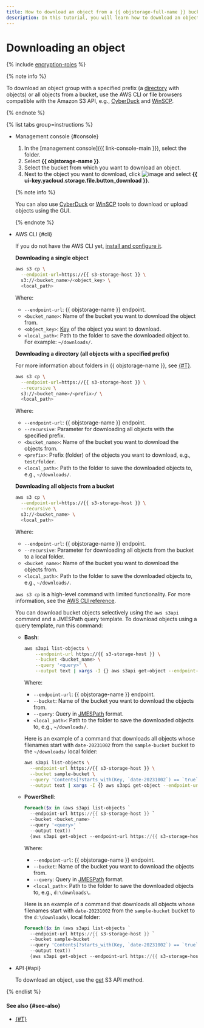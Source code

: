 ```yaml
---
title: How to download an object from a {{ objstorage-full-name }} bucket
description: In this tutorial, you will learn how to download an object in {{ objstorage-full-name }}.
---
```


# Downloading an object


{% include [encryption-roles](../../../_includes/storage/encryption-roles.md) %}


{% note info %}

To download an object group with a specified prefix (a [directory](../../concepts/object.md#folder) with objects) or all objects from a bucket, use the AWS CLI or file browsers compatible with the Amazon S3 API, e.g., [CyberDuck](../../tools/cyberduck.md) and [WinSCP](../../tools/winscp.md).

{% endnote %}

{% list tabs group=instructions %}

- Management console {#console}

  1. In the [management console]({{ link-console-main }}), select the folder.
  1. Select **{{ objstorage-name }}**.
  1. Select the bucket from which you want to download an object.
  1. Next to the object you want to download, click ![image](../../../_assets/console-icons/ellipsis.svg) and select **{{ ui-key.yacloud.storage.file.button_download }}**.

  {% note info %}

  You can also use [CyberDuck](../../tools/cyberduck.md) or [WinSCP](../../tools/winscp.md) tools to download or upload objects using the GUI.

  {% endnote %}

- AWS CLI {#cli}

  If you do not have the AWS CLI yet, [install and configure it](../../tools/aws-cli.md).

  **Downloading a single object**

  ```bash
  aws s3 cp \
    --endpoint-url=https://{{ s3-storage-host }} \
    s3://<bucket_name>/<object_key> \
    <local_path>
  ```

  Where:

  * `--endpoint-url`: {{ objstorage-name }} endpoint.
  * `<bucket_name>`: Name of the bucket you want to download the object from.
  * `<object_key>`: [Key](../../concepts/object.md#key) of the object you want to download.
  * `<local_path>`: Path to the folder to save the downloaded object to. For example: `~/downloads/`.

  **Downloading a directory (all objects with a specified prefix)**

  For more information about folders in {{ objstorage-name }}, see [{#T}](../../concepts/object.md#folder).

  ```bash
  aws s3 cp \
    --endpoint-url=https://{{ s3-storage-host }} \
    --recursive \
    s3://<bucket_name>/<prefix>/ \
    <local_path>
  ```

  Where:

  * `--endpoint-url`: {{ objstorage-name }} endpoint.
  * `--recursive`: Parameter for downloading all objects with the specified prefix.
  * `<bucket_name>`: Name of the bucket you want to download the objects from.
  * `<prefix>`: Prefix (folder) of the objects you want to download, e.g., `test/folder`.
  * `<local_path>`: Path to the folder to save the downloaded objects to, e.g., `~/downloads/`.

  **Downloading all objects from a bucket**

  ```bash
  aws s3 cp \
    --endpoint-url=https://{{ s3-storage-host }} \
    --recursive \
    s3://<bucket_name> \
    <local_path>
  ```

  Where:

  * `--endpoint-url`: {{ objstorage-name }} endpoint.
  * `--recursive`: Parameter for downloading all objects from the bucket to a local folder.
  * `<bucket_name>`: Name of the bucket you want to download the objects from.
  * `<local_path>`: Path to the folder to save the downloaded objects to, e.g., `~/downloads/`.

  `aws s3 cp` is a high-level command with limited functionality. For more information, see the [AWS CLI reference](https://awscli.amazonaws.com/v2/documentation/api/latest/reference/s3/cp.html).

  You can download bucket objects selectively using the `aws s3api` command and a JMESPath query template. To download objects using a query template, run this command:

  * **Bash**:

      ```bash
      aws s3api list-objects \
          --endpoint-url https://{{ s3-storage-host }} \
          --bucket <bucket_name> \
          --query '<query>' \
          --output text | xargs -I {} aws s3api get-object --endpoint-url https://{{ s3-storage-host }} --bucket <bucket_name> --key {} <local_path>{}
      ```

      Where:

      * `--endpoint-url`: {{ objstorage-name }} endpoint.
      * `--bucket`: Name of the bucket you want to download the objects from.
      * `--query`: Query in [JMESPath](https://jmespath.org/) format.
      * `<local_path>`: Path to the folder to save the downloaded objects to, e.g., `~/downloads/`.

      Here is an example of a command that downloads all objects whose filenames start with `date-20231002` from the `sample-bucket` bucket to the `~/downloads/` local folder:

      ```bash
      aws s3api list-objects \
        --endpoint-url https://{{ s3-storage-host }} \
        --bucket sample-bucket \
        --query 'Contents[?starts_with(Key, `date-20231002`) == `true`].[Key]' \
        --output text | xargs -I {} aws s3api get-object --endpoint-url https://{{ s3-storage-host }} --bucket sample-bucket --key {} ~/downloads/{}
      ```

  * **PowerShell**:

      ```powershell
      Foreach($x in (aws s3api list-objects `
        --endpoint-url https://{{ s3-storage-host }} `
        --bucket <bucket_name> `
        --query '<query>' `
        --output text)) `
        {aws s3api get-object --endpoint-url https://{{ s3-storage-host }} --bucket <bucket_name> --key $x <local_path>$x}
      ```

      Where:

      * `--endpoint-url`: {{ objstorage-name }} endpoint.
      * `--bucket`: Name of the bucket you want to download the objects from.
      * `--query`: Query in [JMESPath](https://jmespath.org/) format.
      * `<local_path>`: Path to the folder to save the downloaded objects to, e.g., `d:\downloads\`.

      Here is an example of a command that downloads all objects whose filenames start with `date-20231002` from the `sample-bucket` bucket to the `d:\downloads\` local folder:

      ```powershell
      Foreach($x in (aws s3api list-objects `
        --endpoint-url https://{{ s3-storage-host }} `
        --bucket sample-bucket `
        --query 'Contents[?starts_with(Key, `date-20231002`) == `true`].[Key]' `
        --output text)) `
        {aws s3api get-object --endpoint-url https://{{ s3-storage-host }} --bucket sample-bucket --key $x d:\downloads\$x}
      ```

- API {#api}

  To download an object, use the [get](../../s3/api-ref/object/get.md) S3 API method.

{% endlist %}

#### See also {#see-also}

* [{#T}](link-for-download.md)
